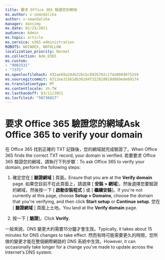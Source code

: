 ```yaml
---
title: 要求 Office 365 驗證您的網域
ms.author: v-smandalika
author: v-smandalika
manager: dansimp
ms.date: 02/23/2021
audience: Admin
ms.topic: article
ms.service: o365-administration
ROBOTS: NOINDEX, NOFOLLOW
localization_priority: Normal
ms.collection: Adm_O365
ms.custom:
- "9002531"
- "7375"
ms.openlocfilehash: 432ae69a244b22bcbc8826702c17da00040752d4
ms.sourcegitcommit: 6312ee31561db36104f32282d019d069ede69174
ms.translationtype: MT
ms.contentlocale: zh-TW
ms.lasthandoff: 03/11/2021
ms.locfileid: "50736017"
---
```

# <a name="ask-office-365-to-verify-your-domain"></a><span data-ttu-id="0746c-102">要求 Office 365 驗證您的網域</span><span class="sxs-lookup"><span data-stu-id="0746c-102">Ask Office 365 to verify your domain</span></span>

<span data-ttu-id="0746c-103">在 Office 365 找到正確的 TXT 記錄後，您的網域就完成驗證了。</span><span class="sxs-lookup"><span data-stu-id="0746c-103">When Office 365 finds the correct TXT record, your domain is verified.</span></span> <span data-ttu-id="0746c-104">若要要求 Office 365 驗證您的網域，請執行下列步驟：</span><span class="sxs-lookup"><span data-stu-id="0746c-104">To ask Office 365 to verify your domain, perform the following steps:</span></span>

1. <span data-ttu-id="0746c-105">確定您在 [ **驗證網域** ] 頁面。</span><span class="sxs-lookup"><span data-stu-id="0746c-105">Ensure that you are at the **Verify domain** page.</span></span> <span data-ttu-id="0746c-106">如果您目前不在此頁面上，請選擇 [ **安裝 > 網域**]，然後選擇您要驗證的網域，然後按一下 [ **啟動安裝程式** ] 或 [ **繼續安裝**]。</span><span class="sxs-lookup"><span data-stu-id="0746c-106">If you're not currently at this page, choose **Setup > Domains**, choose the domain that you're verifying, and then click **Start setup** or **Continue setup**.</span></span> <span data-ttu-id="0746c-107">您在 [ **驗證網域** ] 頁面上土地。</span><span class="sxs-lookup"><span data-stu-id="0746c-107">You land at the **Verify domain** page.</span></span>

2. <span data-ttu-id="0746c-108">按一下 [ **驗證**]。</span><span class="sxs-lookup"><span data-stu-id="0746c-108">Click **Verify**.</span></span>

<span data-ttu-id="0746c-109">一般來說，DNS 變更大約需要15分鐘才會生效。</span><span class="sxs-lookup"><span data-stu-id="0746c-109">Typically, it takes about 15 minutes for DNS changes to take effect.</span></span> <span data-ttu-id="0746c-110">然而有時可能需要更久的時間，您所做的變更才能在整個網際網路的 DNS 系統中生效。</span><span class="sxs-lookup"><span data-stu-id="0746c-110">However, it can occasionally take longer for a change you've made to update across the Internet's DNS system.</span></span>

